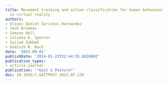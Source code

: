 ```yaml
---
title: Movement tracking and action classification for human behaviour under threat
  in virtual reality
authors:
- Ulises Daniel Serratos Hernandez
- Jack Brookes
- Samson Hall
- Juliana K. Sporrer
- Sajjad Zabbah
- Dominik R. Bach
date: '2023-09-01'
publishDate: '2024-01-23T22:44:55.682680Z'
publication_types:
- article-journal
publication: '*Gait & Posture*'
doi: 10.1016/J.GAITPOST.2023.07.230
---
```


